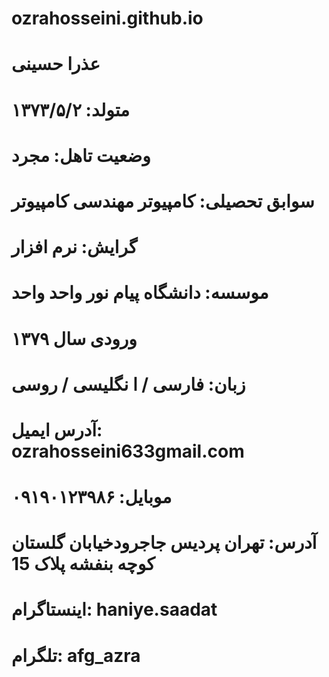 # ozrahosseini.github.io
# عذرا حسینی
# متولد: ۱۳۷۳/۵/۲
# وضعیت تاهل: مجرد
# سوابق تحصیلی: کامپیوتر مهندسی کامپیوتر
# گرایش: نرم افزار
# موسسه: دانشگاه پیام نور واحد واحد
# ورودی سال ۱۳۷۹
# زبان: فارسی / ا نگلیسی / روسی 
# آدرس ایمیل: ozrahosseini633gmail.com
# موبایل: ۰۹۱۹۰۱۲۳۹۸۶
# آدرس: تهران پردیس جاجرودخیابان گلستان کوچه بنفشه پلاک 15
# اینستاگرام: haniye.saadat
# تلگرام: afg_azra
